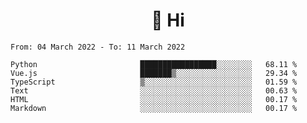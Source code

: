 <h1 align="center">👋 Hi</h1>
<!-- <h3 align="center">An enthusiastic frontend developer</h3> -->

<!--START_SECTION:waka-->

```text
From: 04 March 2022 - To: 11 March 2022

Python                       █████████████████░░░░░░░░   68.11 %
Vue.js                       ███████▒░░░░░░░░░░░░░░░░░   29.34 %
TypeScript                   ▒░░░░░░░░░░░░░░░░░░░░░░░░   01.59 %
Text                         ░░░░░░░░░░░░░░░░░░░░░░░░░   00.63 %
HTML                         ░░░░░░░░░░░░░░░░░░░░░░░░░   00.17 %
Markdown                     ░░░░░░░░░░░░░░░░░░░░░░░░░   00.17 %
```

<!--END_SECTION:waka-->
